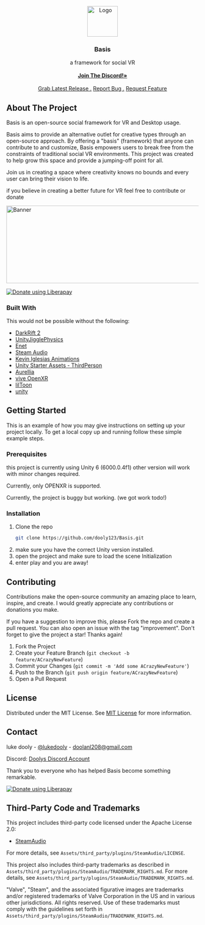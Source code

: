                          
<br/>
<div align="center">
<a href="https://github.com/ShaanCoding/ReadME-Generator">
<img src="https://cdn.discordapp.com/attachments/1247352185101221930/1247352519068356659/BasisLogo.png?ex=665fb70f&is=665e658f&hm=69e12c84ef58b51cc6ab0c0fb5ddbad541cba7a33da5baec92d9315eb3653099&" alt="Logo" width="80" height="80">
</a>
<h3 align="center">Basis</h3>
<p align="center">
a framework for social VR
<br/>
<br/>
<a href="https://discord.gg/F35u3cUMqt"><strong>Join The Discord!»</strong></a>
<br/>
<br/>
<a href="https://github.com/dooly123/Basis/releases">Grab Latest Release .</a>  
<a href="https://github.com/dooly123/Basis/issues/new?labels=bug&template=bug-report---.md">Report Bug .</a>
<a href="https://github.com/dooly123/Basis/issues/new?labels=enhancement&template=feature-request---.md">Request Feature</a>
</p>
</div>

 ## About The Project

Basis is an open-source social framework for VR and Desktop usage.

Basis aims to provide an alternative outlet for creative types through an open-source approach. By offering a "basis" (framework) that anyone can contribute to and customize, Basis empowers users to break free from the constraints of traditional social VR environments. This project was created to help grow this space and provide a jumping-off point for all.

Join us in creating a space where creativity knows no bounds and every user can bring their vision to life.

if you believe in creating a better future for VR feel free to contribute or donate

<img src="https://media.discordapp.net/attachments/1247352185101221930/1247724271472480256/Banner.png?ex=66611147&is=665fbfc7&hm=d639ab1e76bf4ae262b75d392c3a3c6e0e3a49d2520601fb6802ab34efca3143&=&format=webp&quality=lossless&width=550&height=155" alt="Banner" width="720" height="202.5">

<noscript><a href="https://liberapay.com/dooly/donate"><img alt="Donate using Liberapay" src="https://liberapay.com/assets/widgets/donate.svg"></a></noscript>

  
 ### Built With

This would not be possible without the following:

- [DarkRift 2](https://github.com/DarkRiftNetworking/ )
- [UnityJigglePhysics](https://github.com/naelstrof/UnityJigglePhysics)
- [Enet](https://github.com/nxrighthere/ENet-CSharp)
- [Steam Audio](https://github.com/ValveSoftware/steam-audio)
- [Kevin Iglesias Animations](https://www.keviniglesias.com/)
- [Unity Starter Assets - ThirdPerson](https://assetstore.unity.com/packages/essentials/starter-assets-thirdperson-updates-in-new-charactercontroller-pa-196526)
- [Aurellia](https://github.com/CascadianVR)
- [vive OpenXR](https://developer.vive.com/resources/openxr/)
- [lilToon](https://github.com/lilxyzw/lilToon)
- [unity](https://unity.com/)
 ## Getting Started

This is an example of how you may give instructions on setting up your project locally.
To get a local copy up and running follow these simple example steps.

 ### Prerequisites

this project is currently using Unity 6 (6000.0.4f1)
other version will work with minor changes required.

Currently, only OPENXR is supported.

Currently, the project is buggy but working. (we got work todo!)

 ### Installation

1. Clone the repo
   ```sh
   git clone https://github.com/dooly123/Basis.git
   ```
2. make sure you have the correct Unity version installed.
3. open the project and make sure to load the scene Initialization
4. enter play and you are away!

 ## Contributing

Contributions make the open-source community an amazing place to learn, inspire, and create. I would greatly appreciate any contributions or donations you make.

If you have a suggestion to improve this, please Fork the repo and create a pull request. You can also open an issue with the tag "improvement".
Don't forget to give the project a star! Thanks again!

1. Fork the Project
2. Create your Feature Branch (`git checkout -b feature/ACrazyNewFeature`)
3. Commit your Changes (`git commit -m 'Add some ACrazyNewFeature'`)
4. Push to the Branch (`git push origin feature/ACrazyNewFeature`)
5. Open a Pull Request
 ## License

Distributed under the MIT License. See [MIT License](https://opensource.org/licenses/MIT) for more information.
 ## Contact

luke dooly - [@lukedooly](https://x.com/lukedooly) - doolanl208@gmail.com

Discord: [Doolys Discord Account](https://discord.com/users/170859544782700544)

Thank you to everyone who has helped Basis become something remarkable.

<noscript><a href="https://liberapay.com/dooly/donate"><img alt="Donate using Liberapay" src="https://liberapay.com/assets/widgets/donate.svg"></a></noscript>

## Third-Party Code and Trademarks

This project includes third-party code licensed under the Apache License 2.0:

- [SteamAudio](https://github.com/ValveSoftware/steam-audio)

For more details, see `Assets/third_party/plugins/SteamAudio/LICENSE`.

This project also includes third-party trademarks as described in `Assets/third_party/plugins/SteamAudio/TRADEMARK_RIGHTS.md`. For more details, see `Assets/third_party/plugins/SteamAudio/TRADEMARK_RIGHTS.md`.

"Valve", "Steam", and the associated figurative images are trademarks and/or registered trademarks of Valve Corporation in the US and in various other jurisdictions. All rights reserved. Use of these trademarks must comply with the guidelines set forth in `Assets/third_party/plugins/SteamAudio/TRADEMARK_RIGHTS.md`.
